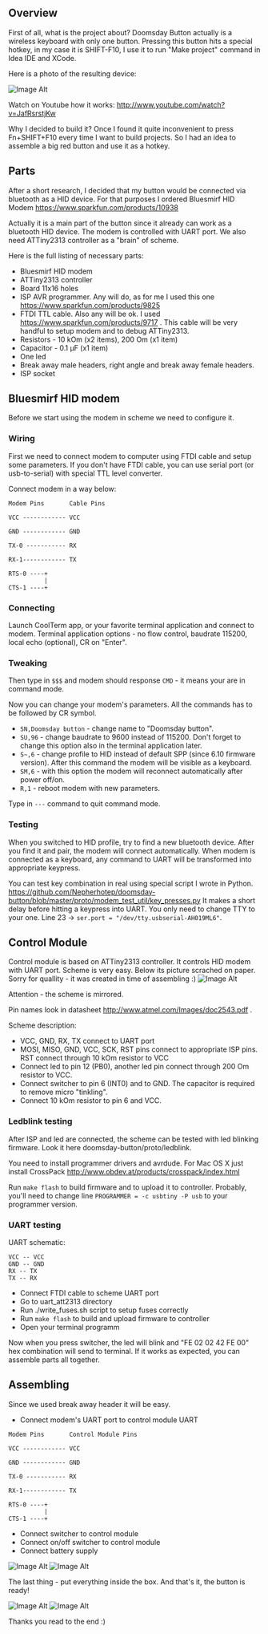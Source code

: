 ## Overview ##

First of all, what is the project about? Doomsday Button actually is a wireless keyboard with only one button.
Pressing this button hits a special hotkey, in my case it is SHIFT-F10, I use it to run "Make project" command in Idea IDE and XCode.

Here is a photo of the resulting device:

![Image Alt](https://raw.github.com/Nepherhotep/doomsday-button/master/img/result.jpg)

Watch on Youtube how it works:
http://www.youtube.com/watch?v=JafRsrstjKw

Why I decided to build it?
Once I found it quite inconvenient to press Fn+SHIFT+F10 every time I want to build projects.
So I had an idea to assemble a big red button and use it as a hotkey.

## Parts ##

After a short research, I decided that my button would be connected via bluetooth as a HID device.
For that purposes I ordered Bluesmirf HID Modem https://www.sparkfun.com/products/10938 

Actually it is a main part of the button since it already can work as a bluetooth HID device.
The modem is controlled with UART port. We also need ATTiny2313 controller as a "brain" of scheme.

Here is the full listing of necessary parts:
* Bluesmirf HID modem
* ATTiny2313 controller 
* Board 11х16 holes
* ISP AVR programmer. Any will do, as for me I used this one https://www.sparkfun.com/products/9825 
* FTDI TTL cable. Also any will be ok. I used https://www.sparkfun.com/products/9717 . This cable will be very handful to setup modem and to debug ATTiny2313.
* Resistors - 10 kOm (x2 items), 200 Om (x1 item)
* Capacitor - 0.1 µF (x1 item)
* One led
* Break away male headers, right angle and break away female headers. 
* ISP socket

## Bluesmirf HID modem ##

Before we start using the modem in scheme we need to configure it.


### Wiring ###

First we need to connect modem to computer using FTDI cable and setup some parameters. 
If you don't have FTDI cable, you can use serial port (or usb-to-serial) with special TTL level converter.

Connect modem in a way below:

```
Modem Pins       Cable Pins
            
VCC ------------ VCC

GND ------------ GND

TX-0 ----------- RX

RX-1------------ TX

RTS-0 ----+
          |
CTS-1 ----+
```

### Connecting ###

Launch CoolTerm app, or your favorite terminal application and connect to modem.
Terminal application options - no flow control, baudrate 115200, local echo (optional), CR on "Enter".

### Tweaking ###

Then type in ```$$$``` and modem should response ```CMD``` - it means your are in command mode.

Now you can change your modem's parameters. All the commands has to be followed by CR symbol.

- ```SN,Doomsday button``` - change name to "Doomsday button".
- ```SU,96``` - change baudrate to 9600 instead of 115200. Don't forget to change this option also in the terminal application later.
- ```S~,6``` - change profile to HID instead of default SPP (since 6.10 firmware version). After this command the modem will be visible as a keyboard.
- ```SM,6``` - with this option the modem will reconnect automatically after power off/on.
- ```R,1``` - reboot modem with new parameters.

Type in ```---``` command to quit command mode.

### Testing ###

When you switched to HID profile, try to find a new bluetooth device. After you find it and pair, the modem will connect automatically.
When modem is connected as a keyboard, any command to UART will be transformed into appropriate keypress.

You can test key combination in real using special script I wrote in Python.
https://github.com/Nepherhotep/doomsday-button/blob/master/proto/modem_test_util/key_presses.py
It makes a short delay before hitting a keypress into UART.
You only need to change TTY to your one. Line 23 -> ```ser.port = "/dev/tty.usbserial-AH019ML6"```.

## Control Module ##

Control module is based on ATTiny2313 controller. It controls HID modem with UART port. Scheme is very easy.
Below its picture scrached on paper. Sorry for quallity - it was created in time of assembling :)
![Image Alt](https://raw.github.com/Nepherhotep/doomsday-button/master/img/scheme.jpg)

Attention - the scheme is mirrored.

Pin names look in datasheet http://www.atmel.com/Images/doc2543.pdf .

Scheme description:
*  VCC, GND, RX, TX connect to UART port
*  MOSI, MISO, GND, VCC, SCK, RST pins connect to appropriate ISP pins. RST connect through 10 kOm resistor to VCC
*  Connect led to pin 12 (PB0), another led pin connect through 200 Om resistor to VCC.
*  Connect switcher to pin 6 (INT0) and to GND. The capacitor is required to remove micro "tinkling".
*  Connect 10 kOm resistor to pin 6 and VCC.

### Ledblink testing ###

After ISP and led are connected, the scheme can be tested with led blinking firmware. Look it here doomsday-button/proto/ledblink.

You need to install programmer drivers and avrdude. For Mac OS X just install CrossPack http://www.obdev.at/products/crosspack/index.html

Run ```make flash``` to build firmware and to upload it to controller. Probably, you'll need to change line ```PROGRAMMER = -c usbtiny -P usb``` to your programmer version.


### UART testing ###

UART schematic:
```
VCC -- VCC
GND -- GND
RX -- TX
TX -- RX
```

* Connect FTDI cable to scheme UART port
* Go to uart_att2313 directory
* Run ./write_fuses.sh script to setup fuses correctly
* Run ```make flash``` to build and upload firmware to controller
* Open your terminal programm

Now when you press switcher, the led will blink and "FE 02 02 42 FE 00" hex combination will send to terminal.
If it works as expected, you can assemble parts all together.

## Assembling ##

Since we used break away header it will be easy.

* Connect modem's UART port to control module UART

```
Modem Pins       Control Module Pins

VCC ------------ VCC

GND ------------ GND

TX-0 ----------- RX

RX-1------------ TX

RTS-0 ----+
          |
CTS-1 ----+
```
* Connect switcher to control module
* Connect on/off switcher to control module
* Connect battery supply

![Image Alt](https://raw.github.com/Nepherhotep/doomsday-button/master/img/assembling.jpg)
![Image Alt](https://raw.github.com/Nepherhotep/doomsday-button/master/img/assembling2.jpg)

The last thing - put everything inside the box. And that's it, the button is ready!

![Image Alt](https://raw.github.com/Nepherhotep/doomsday-button/master/img/result.jpg)
![Image Alt](https://raw.github.com/Nepherhotep/doomsday-button/master/img/result2.JPG)

Thanks you read to the end :)
